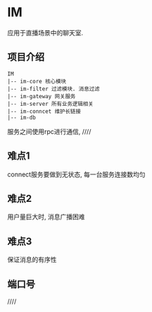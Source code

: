 # IM

应用于直播场景中的聊天室.

## 项目介绍

```
IM
|-- im-core 核心模块
|-- im-filter 过滤模块. 消息过滤
|-- im-gateway 网关服务
|-- im-server 所有业务逻辑相关
|-- im-conncet 维护长链接
|-- im-db
```
服务之间使用rpc进行通信,
////
## 难点1
connect服务要做到无状态, 每一台服务连接数均匀

## 难点2 
用户量巨大时, 消息广播困难

## 难点3
保证消息的有序性

## 端口号
////
